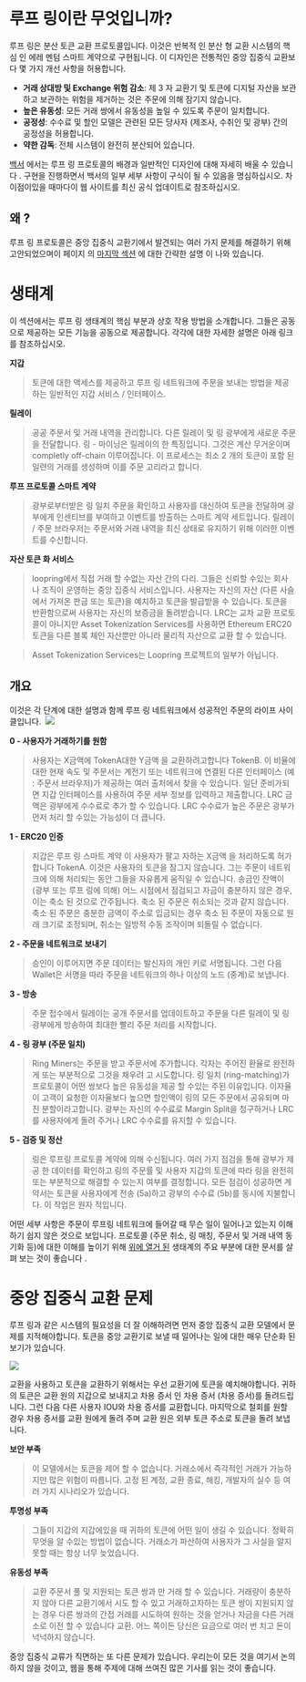 # 루프 링이란 무엇입니까?


루프 링은 분산 토큰 교환 프로토콜입니다. 이것은 반복적 인 분산 형 교환 시스템의 핵심 인 에레 멘텀 스마트 계약으로 구현됩니다. 이 디자인은 전통적인 중앙 집중식 교환보다 몇 가지 개선 사항을 허용합니다.

* **거래 상대방 및 Exchange 위험 감소**: 제 3 자 교환기 및 토큰에 디지털 자산을 보관하고 보관하는 위험을 제거하는 것은 주문에 의해 잠기지 않습니다.
* **높은 유동성**: 모든 거래 쌍에서 유동성을 높일 수 있도록 주문이 일치합니다.
* **공정성**: 수수료 및 할인 모델은 관련된 모든 당사자 (제조사, 수취인 및 광부) 간의 공정성을 허용합니다.
* **약한 감독**: 전체 시스템이 완전히 분산되어 있습니다.


[백서](https://github.com/Loopring/whitepaper/raw/master/en_whitepaper.pdf) 에서는 루프 링 프로토콜의 배경과 일반적인 디자인에 대해 자세히 배울 수 있습니다 . 구현을 진행하면서 백서의 일부 세부 사항이 구식이 될 수 있음을 명심하십시오. 차이점이있을 때마다이 웹 사이트를 최신 공식 업데이트로 참조하십시오.



## 왜 ?

루프 링 프로토콜은 중앙 집중식 교환기에서 발견되는 여러 가지 문제를 해결하기 위해 고안되었으며이 페이지 의 [마지막 섹션](overview.md#issues-with-centralized-exchanges) 에 대한 간략한 설명 이 나와 있습니다.



# 생태계

이 섹션에서는 루프 링 생태계의 핵심 부분과 상호 작용 방법을 소개합니다. 그들은 공동으로 제공하는 모든 기능을 공동으로 제공합니다. 각각에 대한 자세한 설명은 아래 링크를 참조하십시오.

**지갑**
> 토큰에 대한 액세스를 제공하고 루프 링 네트워크에 주문을 보내는 방법을 제공하는 일반적인 지갑 서비스 / 인터페이스.

**릴레이**
> 공공 주문서 및 거래 내역을 관리합니다. 다른 릴레이 및 링 광부에게 새로운 주문을 전달합니다. 링 - 마이닝은 릴레이의 한 특징입니다. 그것은 계산 무거운이며 completly off-chain 이루어집니다. 이 프로세스는 최소 2 개의 토큰이 포함 된 일련의 거래를 생성하며 이를 주문 고리라고 합니다.



**루프 프로토콜 스마트 계약**
>광부로부터받은 링 일치 주문을 확인하고 사용자를 대신하여 토큰을 전달하며 광부에게 인센티브를 부여하고 이벤트를 방출하는 스마트 계약 세트입니다. 릴레이 / 주문 브라우저는 주문서와 거래 내역을 최신 상태로 유지하기 위해 이러한 이벤트를 수신합니다.

**자산 토큰 화 서비스**
> loopring에서 직접 거래 할 수없는 자산 간의 다리. 그들은 신뢰할 수있는 회사 나 조직이 운영하는 중앙 집중식 서비스입니다. 사용자는 자신의 자산 (다른 사슬에서 가져온 판금 또는 토큰)을 예치하고 토큰을 발급받을 수 있습니다. 토큰을 반환함으로써 사용자는 자신의 보증금을 돌려받습니다. LRC는 교차 교환 프로토콜이 아니지만 Asset Tokenization Services를 사용하면 Ethereum ERC20 토큰을 다른 블록 체인 자산뿐만 아니라 물리적 자산으로 교환 할 수 있습니다.

> Asset Tokenization Services는 Loopring 프로젝트의 일부가 아닙니다.


## 개요

이것은 각 단계에 대한 설명과 함께 루프 링 네트워크에서 성공적인 주문의 라이프 사이클입니다. 
![](/img/diagrams/loopring-overview.png)

**0 - 사용자가 거래하기를 원함**
>사용자는 X금액에 TokenA대한 Y금액 을 교환하려고합니다 TokenB. 이 비율에 대한 현재 속도 및 주문서는 계전기 또는 네트워크에 연결된 다른 인터페이스 (예 : 주문서 브라우저)가 제공하는 여러 출처에서 찾을 수 있습니다. 일단 준비가되면 지갑 인터페이스를 사용하여 주문 세부 정보를 입력하고 제출합니다. LRC 금액은 광부에게 수수료로 추가 할 수 있습니다. LRC 수수료가 높은 주문은 광부가 먼저 처리 할 수있는 가능성이 더 큽니다.

**1 - ERC20 인증**
>지갑은 루프 링 스마트 계약 이 사용자가 팔고 자하는 X금액 을 처리하도록 허가합니다 TokenA. 이것은 사용자의 토큰을 잠그지 않습니다. 그는 주문이 네트워크에 의해 처리되는 동안 그들을 자유롭게 움직일 수 있습니다. 송금인 잔액이 (광부 또는 루프 링에 의해) 어느 시점에서 점검되고 자금이 충분하지 않은 경우, 이는 축소 된 것으로 간주됩니다. 축소 된 주문은 취소되는 것과 같지 않습니다. 축소 된 주문은 충분한 금액이 주소로 입금되는 경우 축소 된 주문이 자동으로 원래 크기로 조정되며, 취소는 일방적 수동 조작이며 되돌릴 수 없습니다.


**2 - 주문을 네트워크로 보내기**
>승인이 이루어지면 주문 데이터는 발신자의 개인 키로 서명됩니다. 그런 다음 Wallet은 서명을 따라 주문을 네트워크의 하나 이상의 노드 (중계)로 보냅니다.


**3 - 방송**
>주문 접수에서 릴레이는 공개 주문서를 업데이트하고 주문을 다른 릴레이 및 링 광부에게 방송하여 최대한 빨리 주문 처리를 시작합니다.

**4 - 링 광부 (주문 일치)**
>Ring Miners는 주문을 받고 주문서에 추가합니다. 각자는 주어진 환율로 완전하게 또는 부분적으로 그것을 채우려 고 시도합니다. 링 일치 (ring-matching)가 프로토콜이 어떤 쌍보다 높은 유동성을 제공 할 수있는 주된 이유입니다. 이자율이 고객이 요청한 이자율보다 높으면 할인액이 링의 모든 주문에서 공유되며 마진 분할이라고합니다. 광부는 자신의 수수료로 Margin Split을 청구하거나 LRC를 사용자에게 돌려 주거나 LRC 수수료를 유지할 수 있습니다.


**5 - 검증 및 정산**
>링은 루프링 프로토콜 계약에 의해 수신됩니다. 여러 가지 점검을 통해 광부가 제공 한 데이터를 확인하고 링의 주문률 및 사용자 지갑의 토큰에 따라 링을 완전히 또는 부분적으로 해결할 수 있는지 여부를 결정합니다. 모든 점검이 성공하면 계약서는 토큰을 사용자에게 전송 (5a)하고 광부의 수수료 (5b)를 동시에 지불합니다. 이 작업은 원자 적입니다.

어떤 세부 사항은 주문이 루프링 네트워크에 들어갈 때 무슨 일이 일어나고 있는지 이해하기 쉽지 않은 것으로 보입니다. 프로토콜 (주문 취소, 링 매칭, 주문서 및 거래 내역 동기화 등)에 대한 이해를 높이기 위해 [위에 열거 된](overview.md#ecosystem) 생태계의 주요 부분에 대한 문서를 살펴 보는 것이 좋습니다 .



# 중앙 집중식 교환 문제
루프 링과 같은 시스템의 필요성을 더 잘 이해하려면 먼저 중앙 집중식 교환 모델에서 문제를 지적해야합니다.
토큰을 중앙 교환기로 보낼 때 일어나는 일에 대한 매우 단순화 된보기가 있습니다.

![](/img/diagrams/centralized-model.png)

교환을 사용하고 토큰을 교환하기 위해서는 우선 교환기에 토큰을 예치해야합니다. 귀하의 토큰은 교환 원의 지갑으로 보내지고 차용 증서 인 차용 증서 (차용 증서)를 돌려드립니다. 그런 다음 다른 사용자 IOU와 차용 증서를 교환합니다. 마지막으로 철회를 원할 경우 차용 증서를 교환 원에게 돌려 주며 교환 원은 외부 토큰 주소로 토큰을 돌려 보냅니다.

**보안 부족**
> 이 모델에서는 토큰을 제어 할 수 없습니다. 거래소에서 즉각적인 거래가 가능하지만 많은 위험이 따릅니다. 고정 된 계정, 교환 종료, 해킹, 개발자의 실수 등 여러 가지 시나리오가 있습니다.


**투명성 부족**
> 그들이 지갑의 지갑에있을 때 귀하의 토큰에 어떤 일이 생길 수 있습니다. 정확히 무엇을 알 수있는 방법이 없습니다. 거래소가 파산하여 사용자가 그 사실을 알지 못할 때는 항상 너무 늦었습니다.


**유동성 부족**
> 교환 주문서 풀 및 지원되는 토큰 쌍과 만 거래 할 수 있습니다. 거래량이 충분하지 않아 다른 교환기에서 시도 할 수 있고 거래하고자하는 토큰 쌍이 지원되지 않는 경우 다른 쌍과의 간접 거래를 시도하여 원하는 것을 얻거나 자금을 다른 거래소로 이전 할 수 있습니다 교환. 어느 쪽이든 당신은 요금으로 여러 번 치고 돈이 넉넉하지 않습니다.

중앙 집중식 교류가 직면하는 또 다른 문제가 있습니다. 우리는이 모든 것을 여기서 논의하지 않을 것이고, 웹을 통해 주제에 대해 쓰여진 많은 기사를 읽는 것이 좋습니다.
